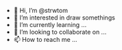 - 👋 Hi, I’m @strwtom
- 👀 I’m interested in draw somethings
- 🌱 I’m currently learning ...
- 💞️ I’m looking to collaborate on ...
- 📫 How to reach me ...

<!---
strwtom/strwtom is a ✨ special ✨ repository because its `README.md` (this file) appears on your GitHub profile.
You can click the Preview link to take a look at your changes.
--->
